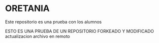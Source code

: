 # ORETANIA
Este repositorio es una prueba con los alumnos

ESTO ES UNA PRUEBA DE UN REPOSITORIO FORKEADO Y MODIFICADO
actualizacion archivo en remoto
